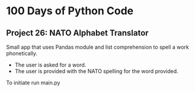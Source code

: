# 100 Days of Python Code

## Project 26: NATO Alphabet Translator

Small app that uses Pandas module and list comprehension to spell a work phonetically.

* The user is asked for a word.
* The user is provided with the NATO spelling for the word provided.

To initiate run main.py
